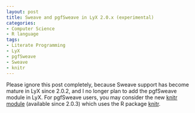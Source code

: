 ```yaml
---
layout: post
title: Sweave and pgfSweave in LyX 2.0.x (experimental)
categories:
- Computer Science
- R language
tags:
- Literate Programming
- LyX
- pgfSweave
- Sweave
- knitr
---
```


Please ignore this post completely, because Sweave support has become mature in LyX since 2.0.2, and I no longer plan to add the pgfSweave module in LyX. For pgfSweave users, you may consider the new [knitr module](http://yihui.name/knitr/demo/lyx/) (available since 2.0.3) which uses the R package [knitr](http://cran.r-project.org/package=knitr).

